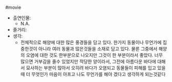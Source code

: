 #movie 
- 출연인물:
    - N.A.
- 줄거리:
- 생각:
    - 전체적으로 해양에 대한 많은 풍경들을 담고 있다. 한가지 동물이나 무언가에 집중한것이 아니라 여러 동물과 많은것들을 소재로 담고 있다. 물론 그중에서 해양의 오염에 대한 것도 한부분으로 나오지만 그것이 한 부분이라서 좋았다. 너무 많으면 거부감을 줄수 있었지만 적당한 양이라서, 그전에 아름다운 바다에 대해서 묘사하는 부분이 많아서 오히려 바다가 오염되고 동물들이 피해를 입고 있을때 더 무엇인가 마음이 아프고 나도 무언가를 해야 겠다고 생각하게 되는것같다
